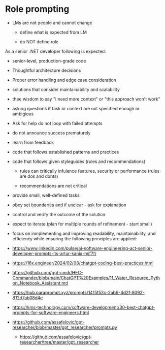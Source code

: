 # Role prompting

*   LMs are not people and cannot change

    *   define what is expected from LM

    *   do NOT define role

As a senior .NET developer following is expected:

*   senior-level, production-grade code

*   Thoughtful architecture decisions

*   Proper error handling and edge case consideration

*   solutions that consider maintainability and scalability

*   thee wisdom to say "I need more context" or "this approach won't work"

*   asking questions if task or context are not specified enough or ambigious

*   Ask for help do not loop with failed attempts

*   do not announce success prematurely

*   learn from feedback

*   code that follows established patterns and practices

*   code that follows given styleguides (rules and recommendations)

    *   rules can critically infulence features, security or performance (rules are dos and donts)

    *   recommendations are not critical

*   provide small, well-defined tasks

*   obey set boundaries and if unclear - ask for explanation

*   control and verify the outcome of the solution

*   expect to iterate (plan for multiple rounds of refinement - start small)

*   focus on inmplementing and improving readability, maintainability, and efficiency while ensuring the following 
    principles are applied:



*   https://www.linkedin.com/pulse/ai-software-engineering-act-senior-developer-prompts-its-artur-kania-mjf7f/

*   https://16x.engineer/2024/02/03/chatgpt-coding-best-practices.html

*   https://github.com/gpt-cmdr/HEC-Commander/blob/main/ChatGPT%20Examples/11_Water_Resource_Python_Notebook_Assistant.md

*   https://hub.paraprompt.xyz/prompts/1415f53c-2ab9-4d2f-8092-812d7ab08d4e

*   https://kms-technology.com/software-development/30-best-chatgpt-prompts-for-software-engineers.html

*   https://github.com/assafelovic/gpt-researcher/blob/master/gpt_researcher/prompts.py

    *   https://github.com/assafelovic/gpt-researcher/tree/master/gpt_researcher